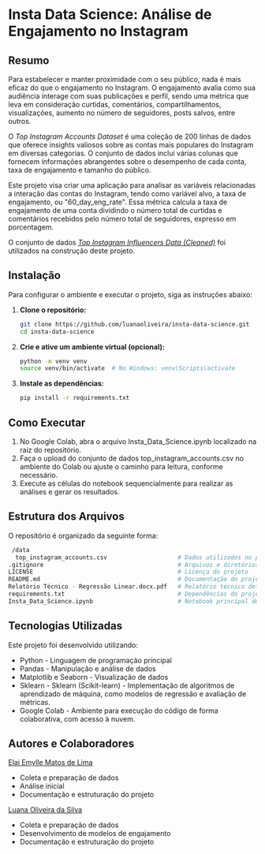 # Insta Data Science: Análise de Engajamento no Instagram

## Resumo

Para estabelecer e manter proximidade com o seu público, nada é mais eficaz do que o engajamento no Instagram. O engajamento avalia como sua audiência interage com suas publicações e perfil, sendo uma métrica que leva em consideração curtidas, comentários, compartilhamentos, visualizações, aumento no número de seguidores, posts salvos, entre outros.

O *Top Instagram Accounts Dataset* é uma coleção de 200 linhas de dados que oferece insights valiosos sobre as contas mais populares do Instagram em diversas categorias. O conjunto de dados inclui várias colunas que fornecem informações abrangentes sobre o desempenho de cada conta, taxa de engajamento e tamanho do público.

Este projeto visa criar uma aplicação para analisar as variáveis relacionadas a interação das contas do Instagram, tendo como variável alvo, a taxa de engajamento, ou "60_day_eng_rate". Essa métrica calcula a taxa de engajamento de uma conta dividindo o número total de curtidas e comentários recebidos pelo número total de seguidores, expresso em porcentagem. 

O conjunto de dados [*Top Instagram Influencers Data (Cleaned)*](https://www.kaggle.com/datasets/surajjha101/top-instagram-influencers-data-cleaned/data) foi utilizados na construção deste projeto.

## Instalação
Para configurar o ambiente e executar o projeto, siga as instruções abaixo:

1. **Clone o repositório:**
   ```bash
   git clone https://github.com/luanaoliveira/insta-data-science.git
   cd insta-data-science
   ```
2. **Crie e ative um ambiente virtual (opcional):**
   ```bash
   python -m venv venv
   source venv/bin/activate  # No Windows: venv\Scripts\activate
   ```
3. **Instale as dependências:**
   ```bash
   pip install -r requirements.txt
   ```

## Como Executar
  1. No Google Colab, abra o arquivo Insta_Data_Science.ipynb localizado na raiz do repositório.
  2. Faça o upload do conjunto de dados top_instagram_accounts.csv no ambiente do Colab ou ajuste o caminho para leitura, conforme necessário.
  3. Execute as células do notebook sequencialmente para realizar as análises e gerar os resultados.

## Estrutura dos Arquivos
  O repositório é organizado da seguinte forma:
   ```bash
    /data
     top_instagram_accounts.csv                    # Dados utilizados no projeto
   .gitignore                                      # Arquivos e diretórios ignorados pelo Git
   LICENSE                                         # Licença do projeto
   README.md                                       # Documentação do projeto
   Relatório Técnico - Regressão Linear.docx.pdf   # Relatório técnico detalhado
   requirements.txt                                # Dependências do projeto (para ambientes locais)
   Insta_Data_Science.ipynb                        # Notebook principal desenvolvido no Google Colab

  ```

## Tecnologias Utilizadas
  Este projeto foi desenvolvido utilizando:

  - Python - Linguagem de programação principal
  - Pandas - Manipulação e análise de dados
  - Matplotlib e Seaborn - Visualização de dados
  - Sklearn - Sklearn (Scikit-learn) - Implementação de algoritmos de aprendizado de máquina, como modelos de regressão e avaliação de métricas.
  - Google Colab - Ambiente para execução do código de forma colaborativa, com acesso à nuvem.

## Autores e Colaboradores

[Elai Emylle Matos de Lima](https://www.linkedin.com/in/elaimatos/)
  - Coleta e preparação de dados
  - Análise inicial
  - Documentação e estruturação do projeto

[Luana Oliveira da Silva](https://github.com/luanaoliveira)
  - Coleta e preparação de dados
  - Desenvolvimento de modelos de engajamento
  - Documentação e estruturação do projeto
